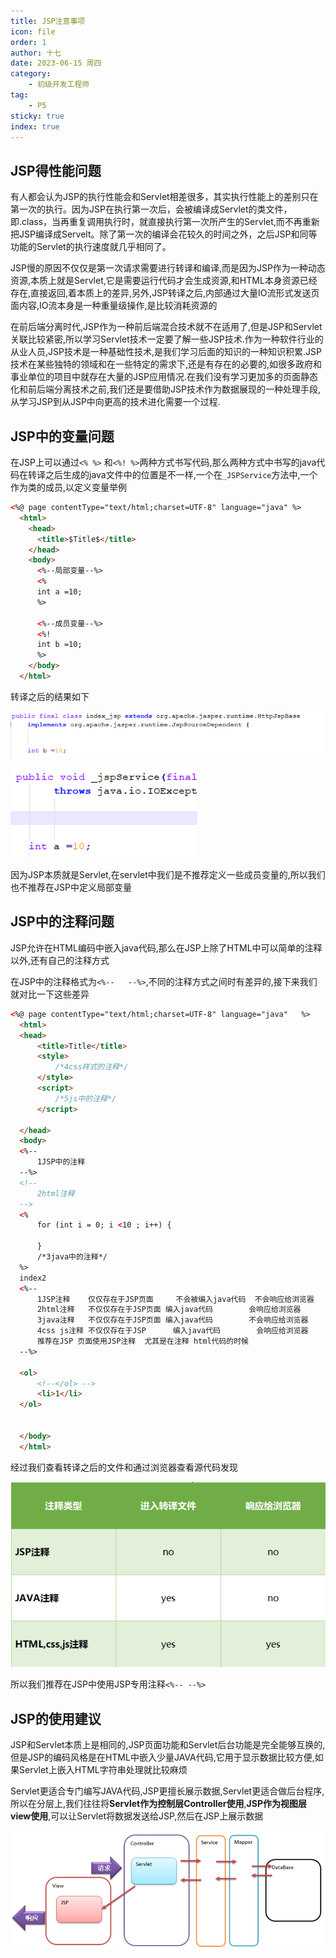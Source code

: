 ```yaml
---
title: JSP注意事项
icon: file
order: 1
author: 十七
date: 2023-06-15 周四
category:
	- 初级开发工程师
tag:
	- P5
sticky: true
index: true
---
```



## JSP得性能问题

有人都会认为JSP的执行性能会和Servlet相差很多，其实执行性能上的差别只在第一次的执行。因为JSP在执行第一次后，会被编译成Servlet的类文件，即.class，当再重复调用执行时，就直接执行第一次所产生的Servlet,而不再重新把JSP编译成Servelt。除了第一次的编译会花较久的时间之外，之后JSP和同等功能的Servlet的执行速度就几乎相同了。

JSP慢的原因不仅仅是第一次请求需要进行转译和编译,而是因为JSP作为一种动态资源,本质上就是Servlet,它是需要运行代码才会生成资源,和HTML本身资源已经存在,直接返回,着本质上的差异,另外,JSP转译之后,内部通过大量IO流形式发送页面内容,IO流本身是一种重量级操作,是比较消耗资源的

 在前后端分离时代,JSP作为一种前后端混合技术就不在适用了,但是JSP和Servlet关联比较紧密,所以学习Servlet技术一定要了解一些JSP技术.作为一种软件行业的从业人员,JSP技术是一种基础性技术,是我们学习后面的知识的一种知识积累.JSP技术在某些独特的领域和在一些特定的需求下,还是有存在的必要的,如很多政府和事业单位的项目中就存在大量的JSP应用情况.在我们没有学习更加多的页面静态化和前后端分离技术之前,我们还是要借助JSP技术作为数据展现的一种处理手段,从学习JSP到从JSP中向更高的技术进化需要一个过程.

## JSP中的变量问题

在JSP上可以通过`<% %>` 和`<%! %>`两种方式书写代码,那么两种方式中书写的java代码在转译之后生成的java文件中的位置是不一样,一个在`_JSPService`方法中,一个作为类的成员,以定义变量举例

```Html
<%@ page contentType="text/html;charset=UTF-8" language="java" %>
  <html>
    <head>
      <title>$Title$</title>
    </head>
    <body>
      <%--局部变量--%>
      <%
      int a =10;
      %>
      
      <%--成员变量--%>
      <%!
      int b =10;
      %>
    </body>
  </html>
```

转译之后的结果如下

![](./assets/Pasted_image_20230403215201.png)

![](./assets/Pasted_image_20230403215206.png)

因为JSP本质就是Servlet,在servlet中我们是不推荐定义一些成员变量的,所以我们也不推荐在JSP中定义局部变量

## JSP中的注释问题

JSP允许在HTML编码中嵌入java代码,那么在JSP上除了HTML中可以简单的注释以外,还有自己的注释方式

在JSP中的注释格式为`<%--   --%>`,不同的注释方式之间时有差异的,接下来我们就对比一下这些差异

```Html
<%@ page contentType="text/html;charset=UTF-8" language="java"   %>
  <html>
  <head>
      <title>Title</title>
      <style>
          /*4css样式的注释*/
      </style>
      <script>
          /*5js中的注释*/
      </script>
  
  </head>
  <body>
  <%--
	  1JSP中的注释
  --%>
  <!--
	  2html注释
  -->
  <%
      for (int i = 0; i <10 ; i++) {
  
      }
	  /*3java中的注释*/
  %>
  index2
  <%--
	  1JSP注释    仅仅存在于JSP页面     不会被编入java代码  不会响应给浏览器
	  2html注释   不仅仅存在于JSP页面 编入java代码        会响应给浏览器
	  3java注释   不仅仅存在于JSP页面 编入java代码        不会响应给浏览器
	  4css js注释 不仅仅存在于JSP      编入java代码        会响应给浏览器
	  推荐在JSP 页面使用JSP注释  尤其是在注释 html代码的时候 
  --%>
  
  <ol>
      <!--</ol> -->
      <li>1</li>
  </ol>
  
  
  </body>
  </html>
```

经过我们查看转译之后的文件和通过浏览器查看源代码发现

![](./assets/Pasted_image_20230403215452.png)

所以我们推荐在JSP中使用JSP专用注释`<%-- --%>`

## JSP的使用建议

JSP和Servlet本质上是相同的,JSP页面功能和Servlet后台功能是完全能够互换的,但是JSP的编码风格是在HTML中嵌入少量JAVA代码,它用于显示数据比较方便,如果Servlet上嵌入HTML字符串处理就比较麻烦

Servlet更适合专门编写JAVA代码,JSP更擅长展示数据,Servlet更适合做后台程序,所以在分层上,我们往往将**Servlet作为控制层Controller使用**,**JSP作为视图层view使用**,可以让Servlet将数据发送给JSP,然后在JSP上展示数据

![](./assets/Pasted_image_20230403215602.png)